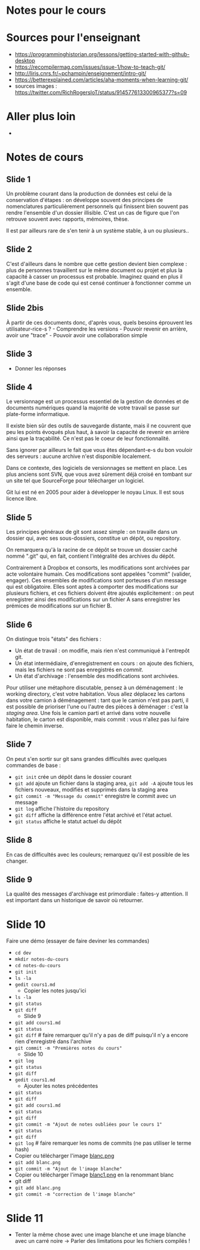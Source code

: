 Notes pour le cours
===================


# Sources pour l'enseignant

- https://programminghistorian.org/lessons/getting-started-with-github-desktop
- https://recompilermag.com/issues/issue-1/how-to-teach-git/
- http://liris.cnrs.fr/~pchampin/enseignement/intro-git/
- https://betterexplained.com/articles/aha-moments-when-learning-git/
- sources images : https://twitter.com/RichRogersIoT/status/914577613300965377?s=09

# Aller plus loin

- 

# Notes de cours

## Slide 1

Un problème courant dans la production de données est celui de la conservation d'étapes : on développe souvent des principes de nomenclatures particulièrement personnels qui finissent bien souvent pas rendre l'ensemble d'un dossier illisible. C'est un cas de figure que l'on retrouve souvent avec rapports, mémoires, thèse.

Il est par ailleurs rare de s'en tenir à un système stable, à un ou plusieurs..

## Slide 2

C'est d'ailleurs dans le nombre que cette gestion devient bien complexe : plus de personnes travaillent sur le même document ou projet et plus la capacité à casser un processus est probable. Imaginez quand en plus il s'agit d'une base de code qui est censé continuer à fonctionner comme un ensemble.

## Slide 2bis

À partir de ces documents donc, d'après vous, quels besoins éprouvent les utilisateur-rice-s ?
    - Comprendre les versions
    - Pouvoir revenir en arrière, avoir une "trace"
    - Pouvoir avoir une collaboration simple

## Slide 3

- Donner les réponses

## Slide 4

Le versionnage est un processus essentiel de la gestion de données et de documents numériques quand la majorité de votre travail se passe sur plate-forme informatique.

Il existe bien sûr des outils de sauvegarde distante, mais il ne couvrent que peu les points évoqués plus haut, à savoir la capacité de revenir en arrière ainsi que la traçabilité. Ce n'est pas le coeur de leur fonctionnalité.

Sans ignorer par ailleurs le fait que vous êtes dépendant-e-s du bon vouloir des serveurs : aucune archive n'est disponible localement.

Dans ce contexte, des logiciels de versionnages se mettent en place. Les plus anciens sont SVN, que vous avez sûrement déjà croisé en tombant sur un site tel que SourceForge pour télécharger un logiciel. 

Git lui est né en 2005 pour aider à développer le noyau Linux. Il est sous licence libre.

## Slide 5

Les principes généraux de git sont assez simple : on travaille dans un dossier qui, avec ses sous-dossiers, constitue un dépôt, ou repository.

On remarquera qu'à la racine de ce dépôt se trouve un dossier caché nommé ".git" qui, en fait, contient l'intégralité des archives du dépôt.

Contrairement à Dropbox et consorts, les modifications sont archivées par acte volontaire humain. Ces modifications sont appelées "commit" (valider, engager). Ces ensembles de modifications sont porteuses d'un message qui est obligatoire. Elles sont aptes à comporter des modifications sur plusieurs fichiers, et ces fichiers doivent être ajoutés explicitement : on peut enregistrer ainsi des modifications sur un fichier A sans enregistrer les prémices de modifications sur un fichier B.

## Slide 6

On distingue trois "états" des fichiers :

- Un état de travail : on modifie, mais rien n'est communiqué à l'entrepôt git.
- Un état intermédiaire, d'enregistrement en cours : on ajoute des fichiers, mais les fichiers ne sont pas enregistrés en *commit*.
- Un état d'archivage : l'ensemble des modifications sont archivées.

Pour utiliser une métaphore discutable, pensez à un déménagement : le working directory, c'est votre habitation. Vous allez déplacez les cartons dans votre camion à déménagement : tant que le camion n'est pas parti, il est possible de prioriser l'une ou l'autre des pièces à déménager : c'est la *staging area*. Une fois le camion parti et arrivé dans votre nouvelle habitation, le carton est disponible, mais commit : vous n'allez pas lui faire faire le chemin inverse.

## Slide 7

On peut s'en sortir sur git sans grandes difficultés avec quelques commandes de base :

- `git init` crée un dépôt dans le dossier courant
- `git add` ajoute un fichier dans la staging area, `git add -A` ajoute tous les fichiers nouveaux, modifiés et supprimés dans la staging area
- `git commit -m "Message du commit"` enregistre le commit avec un  message
- `git log` affiche l'histoire du repository
- `git diff` affiche la différence entre l'état archivé et l'état actuel.
- `git status` affiche le statut actuel du dépôt

## Slide 8 

En cas de difficultés avec les couleurs; remarquez qu'il est possible de les changer.

## Slide 9

La qualité des messages d'archivage est primordiale : faites-y attention. Il est important dans un historique de savoir où retourner.


# Slide 10

Faire une démo (essayer de faire deviner les commandes)

- `cd dev`
- `mkdir notes-du-cours`
- `cd notes-du-cours`
- `git init`
- `ls -la`
- `gedit cours1.md`
    - Copier les notes jusqu'ici
- `ls -la`
- `git status`
- `git diff`
    - Slide 9
- `git add cours1.md`
- `git status`
- `git diff` # faire remarquer qu'il n'y a pas de diff puisqu'il n'y a encore rien d'enregistré dans l'archive
- `git commit -m "Premières notes du cours"`
    - Slide 10
- `git log`
- `git status`
- `git diff`
- `gedit cours1.md`
    - Ajouter les notes précédentes
- `git status`
- `git diff`
- `git add cours1.md`
- `git status`
- `git diff`
- `git commit -m "Ajout de notes oubliées pour le cours 1"`
- `git status`
- `git diff`
- `git log` # faire remarquer les noms de commits (ne pas utiliser le terme hash)
- Copier ou télécharger l'image [blanc.png](https://ponteineptique.github.io/cours-git/cours-1/images/blanc.png)
- `git add blanc.png`
- `git commit -m "Ajout de l'image blanche"`
- Copier ou télécharger l'image [blanc1.png](https://ponteineptique.github.io/cours-git/cours-1/images/blanc1.png) en la renommant blanc
- git diff
- `git add blanc.png`
- `git commit -m "correction de l'image blanche"`

# Slide 11

- Tenter la même chose avec une image blanche et une image blanche avec un carré noire
        -> Parler des limitations pour les fichiers compilés !

